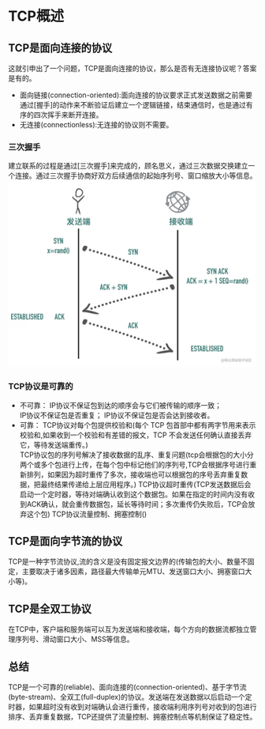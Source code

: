 # TCP概述

## TCP是面向连接的协议
这就引申出了一个问题，TCP是面向连接的协议，那么是否有无连接协议呢？答案是有的。
- 面向链接(connection-oriented):面向连接的协议要求正式发送数据之前需要通过[握手]的动作来不断验证后建立一个逻辑链接，结束通信时，也是通过有序的四次挥手来断开连接。
- 无连接(connectionless):无连接的协议则不需要。

### 三次握手
建立联系的过程是通过[三次握手]来完成的，顾名思义，通过三次数据交换建立一个连接。通过三次握手协商好双方后续通信的起始序列号、窗口缩放大小等信息。
![avatar](/img/4.png)

### TCP协议是可靠的
- 不可靠：
IP协议不保证包到达的顺序会与它们被传输的顺序一致；   
IP协议不保证包是否重复；
IP协议不保证包是否会达到接收者。
- 可靠：
TCP协议对每个包提供校验和(每个 TCP 包首部中都有两字节用来表示校验和,如果收到一个校验和有差错的报文，TCP 不会发送任何确认直接丢弃它，等待发送端重传。)    
TCP协议包的序列号解决了接收数据的乱序、重复问题(tcp会根据包的大小分两个或多个包进行上传，在每个包中标记他们的序列号,TCP会根据序号进行重新排列，如果因为超时重传了多次，接收端也可以根据包的序号丢弃重复数据，把最终结果传递给上层应用程序。)
TCP协议超时重传(TCP发送数据后会启动一个定时器，等待对端确认收到这个数据包。如果在指定的时间内没有收到ACK确认，就会重传数据包，延长等待时间；多次重传仍失败后，TCP会放弃这个包)
TCP协议流量控制、拥塞控制()

## TCP是面向字节流的协议
TCP是一种字节流协议,流的含义是没有固定报文边界的(传输包的大小、数量不固定，主要取决于诸多因素，路径最大传输单元MTU、发送窗口大小、拥塞窗口大小等)。


## TCP是全双工协议
在TCP中，客户端和服务端可以互为发送端和接收端，每个方向的数据流都独立管理序列号、滑动窗口大小、MSS等信息。


## 总结
TCP是一个可靠的(reliable)、面向连接的(connection-oriented)、基于字节流(byte-stream)、全双工(full-duplex)的协议。发送端在发送数据以后启动一个定时器，如果超时没有收到对端确认会进行重传，接收端利用序列号对收到的包进行排序、丢弃重复数据，TCP还提供了流量控制、拥塞控制点等机制保证了稳定性。